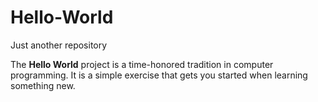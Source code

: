 # Hello-World
Just another repository

The **Hello World** project is a time-honored tradition in computer programming.
It is a simple exercise that gets you started when learning something new.
